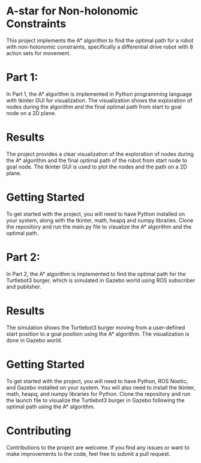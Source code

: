 # A-star for Non-holonomic Constraints
This project implements the A* algorithm to find the optimal path for a robot with non-holonomic constraints, specifically a differential drive robot with 8 action sets for movement.

# Part 1:
In Part 1, the A* algorithm is implemented in Python programming language with tkinter GUI for visualization. The visualization shows the exploration of nodes during the algorithm and the final optimal path from start to goal node on a 2D plane.

# Results
The project provides a clear visualization of the exploration of nodes during the A* algorithm and the final optimal path of the robot from start node to goal node. The tkinter GUI is used to plot the nodes and the path on a 2D plane.

# Getting Started
To get started with the project, you will need to have Python installed on your system, along with the tkinter, math, heapq and numpy libraries. Clone the repository and run the main.py file to visualize the A* algorithm and the optimal path.

# Part 2:
In Part 2, the A* algorithm is implemented to find the optimal path for the Turtlebot3 burger, which is simulated in Gazebo world using ROS subscriber and publisher.

# Results
The simulation shows the Turtlebot3 burger moving from a user-defined start position to a goal position using the A* algorithm. The visualization is done in Gazebo world.

# Getting Started
To get started with the project, you will need to have Python, ROS Noetic, and Gazebo installed on your system. You will also need to install the tkinter, math, heapq, and numpy libraries for Python. Clone the repository and run the launch file to visualize the Turtlebot3 burger in Gazebo following the optimal path using the A* algorithm.

# Contributing
Contributions to the project are welcome. If you find any issues or want to make improvements to the code, feel free to submit a pull request.

